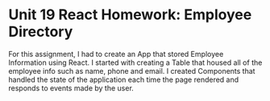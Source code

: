 # Unit 19 React Homework: Employee Directory

For this assignment,
I had to create an App that stored Employee Information using React. I started with creating a Table that housed all of the employee info such as name, phone and email.
I created Components that handled the state of the application each time the page rendered and responds to events made by the user.
